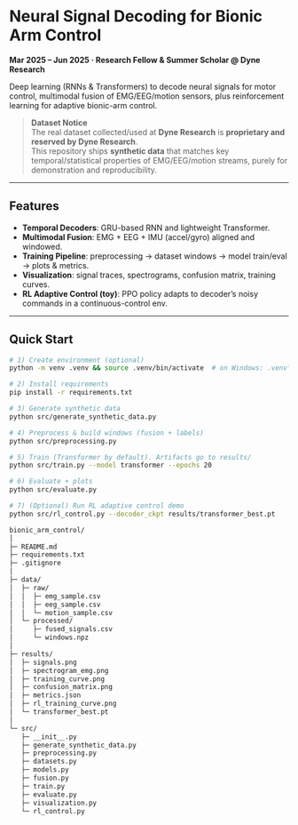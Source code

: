 # Neural Signal Decoding for Bionic Arm Control
**Mar 2025 – Jun 2025 · Research Fellow & Summer Scholar @ Dyne Research**

Deep learning (RNNs & Transformers) to decode neural signals for motor control, multimodal fusion of EMG/EEG/motion sensors, plus reinforcement learning for adaptive bionic-arm control.

> **Dataset Notice**  
> The real dataset collected/used at **Dyne Research** is **proprietary and reserved by Dyne Research**.  
> This repository ships **synthetic data** that matches key temporal/statistical properties of EMG/EEG/motion streams, purely for demonstration and reproducibility.

---

## Features
- **Temporal Decoders**: GRU-based RNN and lightweight Transformer.
- **Multimodal Fusion**: EMG + EEG + IMU (accel/gyro) aligned and windowed.
- **Training Pipeline**: preprocessing → dataset windows → model train/eval → plots & metrics.
- **Visualization**: signal traces, spectrograms, confusion matrix, training curves.
- **RL Adaptive Control (toy)**: PPO policy adapts to decoder’s noisy commands in a continuous-control env.

---

## Quick Start
```bash
# 1) Create environment (optional)
python -m venv .venv && source .venv/bin/activate  # on Windows: .venv\Scripts\activate

# 2) Install requirements
pip install -r requirements.txt

# 3) Generate synthetic data
python src/generate_synthetic_data.py

# 4) Preprocess & build windows (fusion + labels)
python src/preprocessing.py

# 5) Train (Transformer by default). Artifacts go to results/
python src/train.py --model transformer --epochs 20

# 6) Evaluate + plots
python src/evaluate.py

# 7) (Optional) Run RL adaptive control demo
python src/rl_control.py --decoder_ckpt results/transformer_best.pt

bionic_arm_control/
│
├─ README.md
├─ requirements.txt
├─ .gitignore
│
├─ data/
│  ├─ raw/
│  │  ├─ emg_sample.csv
│  │  ├─ eeg_sample.csv
│  │  └─ motion_sample.csv
│  └─ processed/
│     ├─ fused_signals.csv
│     └─ windows.npz
│
├─ results/
│  ├─ signals.png
│  ├─ spectrogram_emg.png
│  ├─ training_curve.png
│  ├─ confusion_matrix.png
│  ├─ metrics.json
│  ├─ rl_training_curve.png
│  └─ transformer_best.pt
│
└─ src/
   ├─ __init__.py
   ├─ generate_synthetic_data.py
   ├─ preprocessing.py
   ├─ datasets.py
   ├─ models.py
   ├─ fusion.py
   ├─ train.py
   ├─ evaluate.py
   ├─ visualization.py
   └─ rl_control.py

